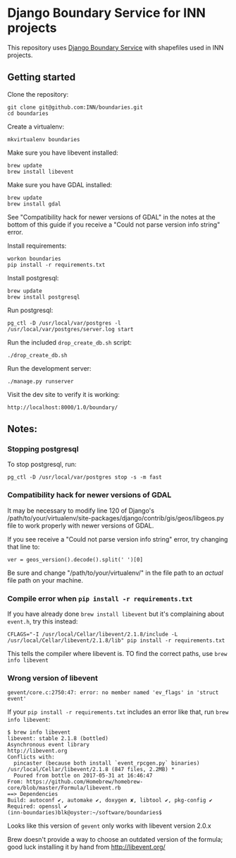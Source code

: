 # Django Boundary Service for INN projects

This repository uses [Django Boundary Service](https://github.com/newsapps/django-boundaryservice) with shapefiles used in INN projects.

## Getting started

Clone the repository:

    git clone git@github.com:INN/boundaries.git
    cd boundaries

Create a virtualenv:

    mkvirtualenv boundaries

Make sure you have libevent installed:

    brew update
    brew install libevent

Make sure you have GDAL installed:

    brew update
    brew install gdal

See "Compatibility hack for newer versions of GDAL" in the notes at the bottom of this guide if you receive a "Could not parse version info string" error.

Install requirements:

    workon boundaries
    pip install -r requirements.txt

Install postgresql:

    brew update
    brew install postgresql

Run postgresql:

    pg_ctl -D /usr/local/var/postgres -l /usr/local/var/postgres/server.log start

Run the included `drop_create_db.sh` script:

    ./drop_create_db.sh

Run the development server:

    ./manage.py runserver

Visit the dev site to verify it is working:

    http://localhost:8000/1.0/boundary/


## Notes:

### Stopping postgresql

To stop postgresql, run:

    pg_ctl -D /usr/local/var/postgres stop -s -m fast

### Compatibility hack for newer versions of GDAL

It may be necessary to modify line 120 of Django's /path/to/your/virtualenv/site-packages/django/contrib/gis/geos/libgeos.py file to work properly with newer versions of GDAL.

If you see receive a "Could not parse version info string" error, try changing that line to:

    ver = geos_version().decode().split(' ')[0]

Be sure and change "/path/to/your/virtualenv/" in the file path to an *actual* file path on your machine.

### Compile error when `pip install -r requirements.txt`

If you have already done `brew install libevent` but it's complaining about `event.h`, try this instead:

    CFLAGS="-I /usr/local/Cellar/libevent/2.1.8/include -L /usr/local/Cellar/libevent/2.1.8/lib" pip install -r requirements.txt

This tells the compiler where libevent is. TO find the correct paths, use `brew info libevent`

### Wrong version of libevent

```
gevent/core.c:2750:47: error: no member named 'ev_flags' in 'struct event'
```

If your `pip install -r requirements.txt` includes an error like that, run `brew info libevent`:

```
$ brew info libevent
libevent: stable 2.1.8 (bottled)
Asynchronous event library
http://libevent.org
Conflicts with:
  pincaster (because both install `event_rpcgen.py` binaries)
/usr/local/Cellar/libevent/2.1.8 (847 files, 2.2MB) *
  Poured from bottle on 2017-05-31 at 16:46:47
From: https://github.com/Homebrew/homebrew-core/blob/master/Formula/libevent.rb
==> Dependencies
Build: autoconf ✔, automake ✔, doxygen ✘, libtool ✔, pkg-config ✔
Required: openssl ✔
(inn-boundaries)blk@oyster:~/software/boundaries$ 
```

Looks like this version of `gevent` only works with libevent version 2.0.x

Brew doesn't provide a way to choose an outdated version of the formula; good luck installing it by hand from http://libevent.org/
